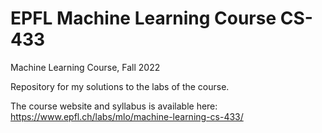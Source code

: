 # EPFL Machine Learning Course CS-433
Machine Learning Course, Fall 2022

Repository for my solutions to the labs of the course.

The course website and syllabus is available here: https://www.epfl.ch/labs/mlo/machine-learning-cs-433/
